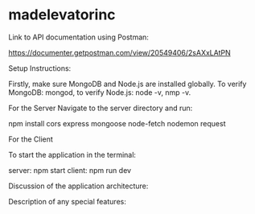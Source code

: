 # madelevatorinc

Link to API documentation using Postman:

https://documenter.getpostman.com/view/20549406/2sAXxLAtPN

Setup Instructions:

Firstly, make sure MongoDB and Node.js are installed globally.
To verify MongoDB: mongod, to verify Node.js: node -v, nmp -v. 

For the Server
Navigate to the server directory and run:  

npm install cors express mongoose node-fetch nodemon request

For the Client




To start the application in the terminal:

server: npm start
client: npm run dev

Discussion of the application architecture:

Description of any special features:
